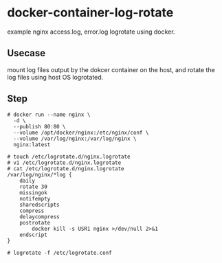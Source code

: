 # docker-container-log-rotate
example nginx access.log, error.log logrotate using docker.

## Usecase

mount log files output by the dokcer container on the host, and rotate the log files using host OS logrotated.

## Step

```
# docker run --name nginx \
  -d \
  --publish 80:80 \
  --volume /opt/docker/nginx:/etc/nginx/conf \
  --volume /var/log/nginx:/var/log/nginx \
  nginx:latest

# touch /etc/logrotate.d/nginx.logrotate
# vi /etc/logrotate.d/nginx.logrotate
# cat /etc/logrotate.d/nginx.logrotate
/var/log/nginx/*log {
    daily
    rotate 30
    missingok
    notifempty
    sharedscripts
    compress
    delaycompress
    postrotate
        docker kill -s USR1 nginx >/dev/null 2>&1
    endscript
}

# logrotate -f /etc/logrotate.conf
```
